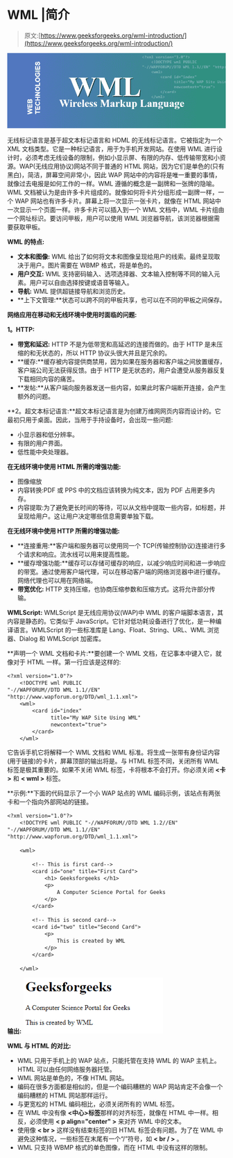 # WML |简介

> 原文:[https://www.geeksforgeeks.org/wml-introduction/](https://www.geeksforgeeks.org/wml-introduction/)

![](img/55adb90203d7bcfe8a60186640cac6b0.png)

无线标记语言是基于超文本标记语言和 HDML 的无线标记语言。它被指定为一个 XML 文档类型。它是一种标记语言，用于为手机开发网站。在使用 WML 进行设计时，必须考虑无线设备的限制，例如小显示屏、有限的内存、低传输带宽和小资源。WAP(无线应用协议)网站不同于普通的 HTML 网站，因为它们是单色的(只有黑白)，简洁，屏幕空间非常小，因此 WAP 网站中的内容将是唯一重要的事情，就像过去电报是如何工作的一样。WML 遵循的概念是一副牌和一张牌的隐喻。WML 文档被认为是由许多卡片组成的。就像如何将卡片分组形成一副牌一样，一个 WAP 网站也有许多卡片。屏幕上将一次显示一张卡片，就像在 HTML 网站中一次显示一个页面一样。许多卡片可以插入到一个 WML 文档中，WML 卡片组由一个网址标识。要访问甲板，用户可以使用 WML 浏览器导航，该浏览器根据需要获取甲板。

**WML 的特点:**

*   **文本和图像:** WML 给出了如何将文本和图像呈现给用户的线索。最终呈现取决于用户。图片需要在 WBMP 格式，将是单色的。
*   **用户交互:** WML 支持密码输入、选项选择器、文本输入控制等不同的输入元素。用户可以自由选择按键或语音等输入。
*   **导航:** WML 提供超链接导航和浏览历史。
*   **上下文管理:**状态可以跨不同的甲板共享，也可以在不同的甲板之间保存。

**网络应用在移动和无线环境中使用时面临的问题:**

**1。HTTP:**

*   **带宽和延迟:** HTTP 不是为低带宽和高延迟的连接而做的。由于 HTTP 是未压缩的和无状态的，所以 HTTP 协议头很大并且是冗余的。
*   **缓存:**缓存被内容提供商禁用，因为如果在服务器和客户端之间放置缓存，客户端公司无法获得反馈。由于 HTTP 是无状态的，用户会遭受从服务器反复下载相同内容的痛苦。
*   **发帖:**从客户端向服务器发送一些内容，如果此时客户端断开连接，会产生额外的问题。

**2。超文本标记语言:**超文本标记语言是为创建万维网网页内容而设计的。它最初只用于桌面。因此，当用于手持设备时，会出现一些问题:

*   小显示器和低分辨率。
*   有限的用户界面。
*   低性能中央处理器。

**在无线环境中使用 HTML 所需的增强功能:**

*   图像缩放
*   内容转换:PDF 或 PPS 中的文档应该转换为纯文本，因为 PDF 占用更多内存。
*   内容提取:为了避免更长时间的等待，可以从文档中提取一些内容，如标题，并呈现给用户。这让用户决定哪些信息需要单独下载。

**在无线环境中使用 HTTP 所需的增强功能:**

*   **连接重用:**客户端和服务器可以使用同一个 TCP(传输控制协议)连接进行多个请求和响应。流水线可以用来提高性能。
*   **缓存增强功能:**缓存可以存储可缓存的响应，以减少响应时间和进一步响应的带宽。通过使用客户端代理，可以在移动客户端的网络浏览器中进行缓存。网络代理也可以用在网络端。
*   **带宽优化:** HTTP 支持压缩，也协商压缩参数和压缩方式。这将允许部分传输。

**WMLScript:** WMLScript 是无线应用协议(WAP)中 WML 的客户端脚本语言，其内容是静态的。它类似于 JavaScript。它针对低功耗设备进行了优化，是一种编译语言。WMLScript 的一些标准库是 Lang、Float、String、URL、WML 浏览器、Dialog 和 WMLScript 加密库。

**声明一个 WML 文档和卡片:**要创建一个 WML 文档，在记事本中键入它，就像对于 HTML 一样。第一行应该是这样的:

```htmlhtml
<?xml version="1.0"?>
    <!DOCTYPE wml PUBLIC 
"-//WAPFORUM//DTD WML 1.1//EN" "http://www.wapforum.org/DTD/wml_1.1.xml">
    <wml>
        <card id="index" 
              title="My WAP Site Using WML" 
              newcontext="true">
        </card>
    </wml>
```

它告诉手机它将解释一个 WML 文档和 WML 标准。将生成一张带有身份证内容(用于链接)的卡片，屏幕顶部的输出将是。与 HTML 标签不同，关闭所有 WML 标签是极其重要的。如果不关闭 WML 标签，卡将根本不会打开。你必须关闭 **<卡>** 和 **< wml >** 标签。

**示例:**下面的代码显示了一个小 WAP 站点的 WML 编码示例，该站点有两张卡和一个指向外部网站的链接。

```htmlhtml
<?xml version="1.0"?>
    <!DOCTYPE wml PUBLIC "-//WAPFORUM//DTD WML 1.2//EN"
"-//WAPFORUM//DTD WML 1.1//EN" "http://www.wapforum.org/DTD/wml_1.1.xml">

    <wml>

        <!-- This is first card-->
        <card id="one" title="First Card">
            <h1> Geeksforgeeks </h1>
            <p>
                A Computer Science Portal for Geeks
            </p>
        </card>

        <!-- This is second card-->
        <card id="two" title="Second Card">
            <p>
                This is created by WML
            </p>
        </card>

    </wml>
```

**输出:**
![](img/65bf707805142033c398a8c088549d24.png)

**WML 与 HTML 的对比:**

*   WML 只用于手机上的 WAP 站点，只能托管在支持 WML 的 WAP 主机上。HTML 可以由任何网络服务器托管。
*   WML 网站是单色的，不像 HTML 网站。
*   编码在很多方面都是相似的，但是一个编码糟糕的 WAP 网站肯定不会像一个编码糟糕的 HTML 网站那样运行。
*   与更宽松的 HTML 编码相比，必须关闭所有的 WML 标签。
*   在 WML 中没有像 **<中心>标签**那样的对齐标签，就像在 HTML 中一样。相反，必须使用 **< p align="center" >** 来对齐 WML 中的文本。
*   使用像 **< br >** 这样没有结束标签的旧 HTML 标签会有问题。为了在 WML 中避免这种情况，一些标签在末尾有一个“/”符号，如 **< br / >** 。
*   WML 只支持 WBMP 格式的单色图像，而在 HTML 中没有这样的限制。